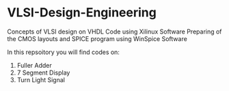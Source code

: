 # VLSI-Design-Engineering
Concepts of VLSI design on VHDL Code using Xilinux Software Preparing of the CMOS layouts and SPICE program using WinSpice Software

In this repsoitory you will find codes on:

1. Fuller Adder
2. 7 Segment Display
3. Turn Light Signal
